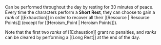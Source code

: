 Can be performed throughout the day by resting for 30 minutes of peace. Every time the characters perform a **Short Rest**, they can choose to gain a _rank_ of [[Exhaustion]] in order to recover all their [[Resource | Resource Points]] (except for [[Heroism_Point | Heroism Points]]).

Note that the first two _ranks_ of [[Exhaustion]] grant no penalties, and _ranks_ can be cleared by performing a [[Long Rest]] at the end of the day.
